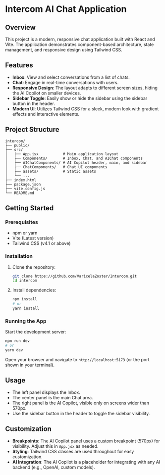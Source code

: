 # Intercom AI Chat Application

## Overview

This project is a modern, responsive chat application built with React and Vite. The application demonstrates component-based architecture, state management, and responsive design using Tailwind CSS.

## Features

- **Inbox**: View and select conversations from a list of chats.
- **Chat**: Engage in real-time conversations with users.
- **Responsive Design**: The layout adapts to different screen sizes, hiding the AI Copilot on smaller devices.
- **Sidebar Toggle**: Easily show or hide the sidebar using the sidebar button in the header.
- **Modern UI**: Utilizes Tailwind CSS for a sleek, modern look with gradient effects and interactive elements.

## Project Structure

```
intercom/
├── public/
├── src/
│   ├── App.jsx           # Main application layout
│   ├── Components/       # Inbox, Chat, and AIChat components
│   ├── AIChatComponents/ # AI Copilot header, main, and sidebar
│   ├── ChatComponents/   # Chat UI components
│   ├── assets/           # Static assets
│   └── ...
├── index.html
├── package.json
├── vite.config.js
└── README.md
```

## Getting Started

### Prerequisites
- npm or yarn
- Vite (Latest version)
- Tailwind CSS (v4.1 or above)

### Installation
1. Clone the repository:
   ```sh
   git clone https://github.com/VaricelaZoster/Intercom.git
   cd intercom
   ```
2. Install dependencies:
   ```sh
   npm install
   # or
   yarn install
   ```

### Running the App
Start the development server:
```sh
npm run dev
# or
yarn dev
```
Open your browser and navigate to `http://localhost:5173` (or the port shown in your terminal).

## Usage
- The left panel displays the Inbox.
- The center panel is the main Chat area.
- The right panel is the AI Copilot, visible only on screens wider than 570px.
- Use the sidebar button in the header to toggle the sidebar visibility.

## Customization
- **Breakpoints**: The AI Copilot panel uses a custom breakpoint (570px) for visibility. Adjust this in `App.jsx` as needed.
- **Styling**: Tailwind CSS classes are used throughout for easy customization.
- **AI Integration**: The AI Copilot is a placeholder for integrating with any AI backend (e.g., OpenAI, custom models).

